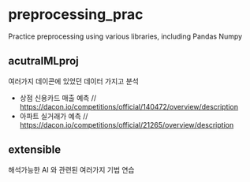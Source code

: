 # preprocessing_prac
Practice preprocessing using various libraries, including Pandas Numpy
## acutralMLproj
여러가지 데이콘에 있었던 데이터 가지고 분석
- 상점 신용카드 매출 예측 // https://dacon.io/competitions/official/140472/overview/description
- 아파트 실거래가 예측 // https://dacon.io/competitions/official/21265/overview/description

## extensible
해석가능한 AI 와 관련된 여러가지 기법 연습